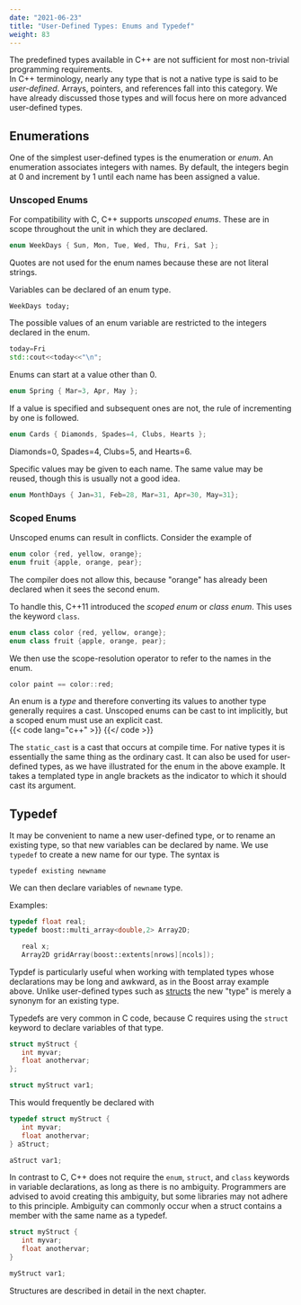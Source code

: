 ```yaml
---
date: "2021-06-23"
title: "User-Defined Types: Enums and Typedef"
weight: 83
---
```


The predefined types available in C++ are not sufficient for most non-trivial programming requirements.  
In C++ terminology, nearly any type that is not a native type is said to be _user-defined_.  Arrays, pointers, and references fall into this category.
We have already discussed those types and will focus here on more advanced user-defined types.

## Enumerations


One of the simplest user-defined types is the enumeration or _enum_.
An enumeration associates integers with names.  By default, the integers begin at 0 and increment by 1 until each name has been assigned a value.

### Unscoped Enums

For compatibility with C, C++ supports _unscoped enums_.  These are in scope
throughout the unit in which they are declared.

```c++
enum WeekDays { Sun, Mon, Tue, Wed, Thu, Fri, Sat };
```
Quotes are not used for the enum names because these are not literal strings.

Variables can be declared of an enum type.
```
WeekDays today;
```
The possible values of an enum variable are restricted to the integers declared in the enum.
```c++
today=Fri
std::cout<<today<<"\n";
```
Enums can start at a value other than 0.
```c++
enum Spring { Mar=3, Apr, May };
```
If a value is specified and subsequent ones are not, the rule of incrementing by one is followed.
```c++
enum Cards { Diamonds, Spades=4, Clubs, Hearts };
```
Diamonds=0, Spades=4, Clubs=5, and Hearts=6.

Specific values may be given to each name.  The same value may be reused, though this is usually not a good idea.
```c++
enum MonthDays { Jan=31, Feb=28, Mar=31, Apr=30, May=31};
```

### Scoped Enums

Unscoped enums can result in conflicts.  Consider the example of
```c++
enum color {red, yellow, orange};
enum fruit {apple, orange, pear};
```
The compiler does not allow this, because "orange" has already been declared when it sees the second enum.  

To handle this, C++11 introduced the _scoped enum_ or _class enum_.  This uses the keyword `class`.
```c++
enum class color {red, yellow, orange};
enum class fruit {apple, orange, pear};
```
We then use the scope-resolution operator to refer to the names in the enum.
```c++
color paint == color::red;
```

An enum is a _type_ and therefore converting its values to another type generally requires a cast.  Unscoped enums can be cast to int implicitly, but a scoped enum must use an explicit cast.  
{{< code lang="c++" >}}
[](code/enum.cxx)
{{</ code >}}

The `static_cast` is a cast that occurs at compile time.  For native types it is essentially the same thing as the ordinary cast.  It can also be used for user-defined types, as we have illustrated for the enum in the above example.  It takes a templated type in angle brackets as the indicator to which it should cast its argument. 

## Typedef

It may be convenient to name a new user-defined type, or to rename an existing type, so that new variables can be declared by name.  We use `typedef` to create a new name for our type.  The syntax is
```no-highlight
typedef existing newname
```
We can then declare variables of `newname` type.

Examples:

```c++
typedef float real;
typedef boost::multi_array<double,2> Array2D;

   real x;
   Array2D gridArray(boost::extents[nrows][ncols]);
```

Typdef is particularly useful when working with templated types whose declarations may be long and awkward, as in the Boost array example above.  Unlike user-defined types such as [structs](structs) the new "type" is merely a synonym for an existing type.

Typedefs are very common in C code, because C requires using the `struct` keyword to declare variables of that type.
```c
struct myStruct {
   int myvar;
   float anothervar;
};

struct myStruct var1;
```
This would frequently be declared with
```c
typedef struct myStruct {
   int myvar;
   float anothervar;
} aStruct;

aStruct var1;
```

In contrast to C, C++ does not require the `enum`, `struct`, and `class` keywords in variable declarations, as long as there is no ambiguity.  Programmers are advised to avoid creating this ambiguity, but some libraries may not adhere to this principle.  Ambiguity can commonly occur when a struct contains a member with the same name as a typedef.

```c++
struct myStruct {
   int myvar;
   float anothervar;
}

myStruct var1;
```

Structures are described in detail in the next chapter.
